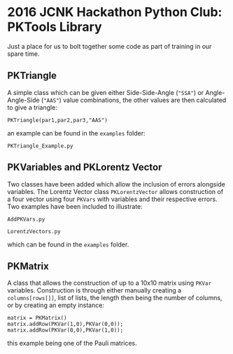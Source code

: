 # 2016 JCNK Hackathon Python Club: PKTools Library
Just a place for us to bolt together some code as part of training in our spare time.
## PKTriangle
A simple class which can be given either Side-Side-Angle (`"SSA"`) or Angle-Angle-Side (`"AAS"`) value combinations, the other values are then calculated to give a triangle:
```
PKTriangle(par1,par2,par3,"AAS")
```
an example can be found in the `examples` folder:
```
PKTriangle_Example.py
```

## PKVariables and PKLorentz Vector
Two classes have been added which allow the inclusion of errors alongside variables. The Lorentz Vector class `PKLorentzVector` allows construction of a four vector using four `PKVars` with variables and their respective errors. Two examples have been included to illustrate:
```
AddPKVars.py
```
```
LorentzVectors.py
```
which can be found in the `examples` folder.

## PKMatrix
A class that allows the construction of up to a 10x10 matrix using `PKVar` variables. Construction is through either manually creating a `columns[rows[]]`, list of lists, the length then being the number of columns, or by creating an empty instance:
```
matrix = PKMatrix()
matrix.addRow(PKVar(1,0),PKVar(0,0));
matrix.addRow(PKVar(0,0),PKVar(1,0));
```
this example being one of the Pauli matrices.
